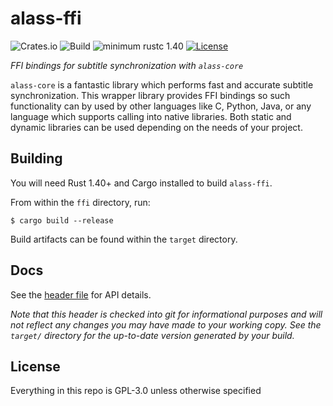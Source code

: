 # alass-ffi

![Crates.io](https://img.shields.io/crates/v/alass-util)
![Build](https://github.com/Wsiegenthaler/alass-ffi/workflows/build/badge.svg)
![minimum rustc 1.40](https://img.shields.io/badge/rustc-1.40+-red.svg)
[![License](https://img.shields.io/badge/License-GPL--3.0-blue.svg)](https://opensource.org/licenses/GPL-3.0)

*FFI bindings for subtitle synchronization with `alass-core`*

`alass-core` is a fantastic library which performs fast and accurate subtitle synchronization. This wrapper library provides FFI bindings so such functionality can by used by other languages like C, Python, Java, or any language which supports calling into native libraries. Both static and dynamic libraries can be used depending on the needs of your project.

## Building

You will need Rust 1.40+ and Cargo installed to build `alass-ffi`.

From within the `ffi` directory, run:
```shell
$ cargo build --release
```
Build artifacts can be found within the `target` directory.

## Docs

See the [header file](https://github.com/wsiegenthaler/alass-ffi/tree/master/ffi/dist/alass.h) for API details.

*Note that this header is checked into git for informational purposes and will not reflect any changes you may have made to your working copy. See the `target/` directory for the up-to-date version generated by your build.*

## License

Everything in this repo is GPL-3.0 unless otherwise specified
